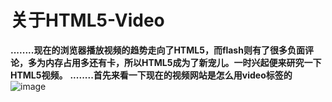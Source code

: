 # 关于HTML5-Video
**........现在的浏览器播放视频的趋势走向了HTML5，而flash则有了很多负面评论，多为内存占用多还有卡，所以HTML5成为了新宠儿。一时兴起便来研究一下HTML5视频。**
**........首先来看一下现在的视频网站是怎么用video标签的**
![image](https://github.com/Jon-Millent/wen/blob/master/2016-12/img/2016-12/youtube.png)
